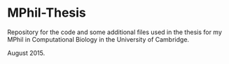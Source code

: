 # MPhil-Thesis

Repository for the code and some additional files used in the thesis for my MPhil in Computational Biology in the University of Cambridge.

August 2015.

